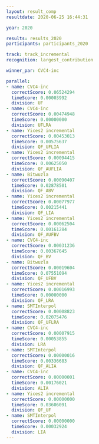 ```yaml
---
layout: result_comp
resultdate: 2020-06-25 16:44:31

year: 2020

results: results_2020
participants: participants_2020

track: track_incremental
recognition: largest_contribution

winner_par: CVC4-inc

parallel:
- name: CVC4-inc
  correctScore: 0.06524294
  timeScore: 0.00003992
  division: UF
- name: CVC4-inc
  correctScore: 0.00474948
  timeScore: 0.00000000
  division: UFLRA
- name: Yices2 incremental
  correctScore: 0.00453013
  timeScore: 0.00575637
  division: QF_UFLIA
- name: Yices2 incremental
  correctScore: 0.00094415
  timeScore: 0.00625050
  division: QF_AUFLIA
- name: Bitwuzla
  correctScore: 0.00090407
  timeScore: 0.02878501
  division: QF_ABV
- name: Yices2 incremental
  correctScore: 0.00077977
  timeScore: 0.00215441
  division: QF_LIA
- name: Yices2 incremental
  correctScore: 0.00062504
  timeScore: 0.00161284
  division: QF_AUFBV
- name: CVC4-inc
  correctScore: 0.00031236
  timeScore: 0.00367645
  division: QF_BV
- name: Bitwuzla
  correctScore: 0.00019604
  timeScore: 0.07551094
  division: QF_UFBV
- name: Yices2 incremental
  correctScore: 0.00016993
  timeScore: 0.00000000
  division: QF_LRA
- name: SMTInterpol
  correctScore: 0.00008823
  timeScore: 0.02075476
  division: QF_UFLRA
- name: CVC4-inc
  correctScore: 0.00007915
  timeScore: 0.00053855
  division: LRA
- name: SMTInterpol
  correctScore: 0.00000016
  timeScore: 0.00336683
  division: QF_ALIA
- name: CVC4-inc
  correctScore: 0.00000001
  timeScore: 0.00176021
  division: ALIA
- name: Yices2 incremental
  correctScore: 0.00000000
  timeScore: 0.03606091
  division: QF_UF
- name: SMTInterpol
  correctScore: 0.00000000
  timeScore: 0.00032924
  division: LIA
---
```

